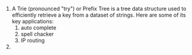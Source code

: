 1. A Trie (pronounced "try") or Prefix Tree is a tree data structure used to efficiently retrieve a key from a dataset of strings. Here are some of its key applications:
	1. auto complete
	2. spell chacker
	3. IP routing
2. 